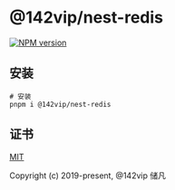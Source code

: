 # @142vip/nest-redis

[![NPM version](https://img.shields.io/npm/v/@142vip/nest-redis?labelColor=0b3d52&color=1da469&label=version)](https://www.npmjs.com/package/@142vip/nest-redis)

## 安装

```shell
# 安装
pnpm i @142vip/nest-redis
```

## 证书

[MIT](https://opensource.org/license/MIT)

Copyright (c) 2019-present, @142vip 储凡
